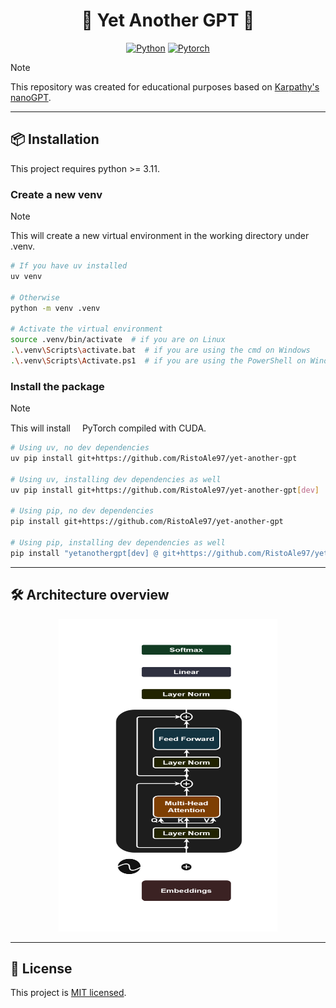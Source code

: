 <div align="center">

# :robot: Yet Another GPT :robot:
[![Python](https://img.shields.io/badge/Python-3776AB?style=for-the-badge&logo=python&logoColor=white)](https://github.com/python/cpython)
[![Pytorch](https://img.shields.io/badge/PyTorch-EE4C2C?style=for-the-badge&logo=pytorch&logoColor=white)](https://github.com/pytorch/pytorch)

</div>

> [!NOTE]
> This repository was created for educational purposes based on [Karpathy's nanoGPT](https://github.com/karpathy/nanoGPT).

---

## :package: Installation
This project requires python >= 3.11.

### Create a new venv
> [!NOTE]
> This will create a new virtual environment in the working directory under .venv.
```bash
# If you have uv installed
uv venv

# Otherwise
python -m venv .venv

# Activate the virtual environment
source .venv/bin/activate  # if you are on Linux
.\.venv\Scripts\activate.bat  # if you are using the cmd on Windows
.\.venv\Scripts\Activate.ps1  # if you are using the PowerShell on Windows
```

### Install the package
> [!NOTE]
> This will install <img height="15" width="15" src="https://cdn.simpleicons.org/pytorch"/>PyTorch compiled with CUDA.
```bash
# Using uv, no dev dependencies
uv pip install git+https://github.com/RistoAle97/yet-another-gpt

# Using uv, installing dev dependencies as well
uv pip install git+https://github.com/RistoAle97/yet-another-gpt[dev]

# Using pip, no dev dependencies
pip install git+https://github.com/RistoAle97/yet-another-gpt

# Using pip, installing dev dependencies as well
pip install "yetanothergpt[dev] @ git+https://github.com/RistoAle97/yet-another-gpt"
```

---

## :hammer_and_wrench: Architecture overview

<div align="center">
<picture>
  <source media="(prefers-color-scheme: dark)" srcset="https://github.com/RistoAle97/yet-another-gpt/blob/main/assets/gpt_dark.png">
  <source media="(prefers-color-scheme: light)" srcset="https://github.com/RistoAle97/yet-another-gpt/blob/main/assets/gpt_light.png">
  <img alt="GPT architecture" src="https://github.com/RistoAle97/yet-another-gpt/blob/main/assets/gpt_dark.png" height=500, width=350>
</picture>
</div>

---

## :memo: License
This project is [MIT licensed](https://github.com/RistoAle97/centered-kernel-alignment/blob/main/LICENSE).
